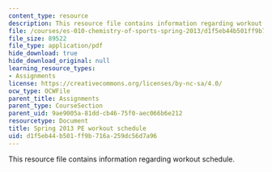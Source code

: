 ```yaml
---
content_type: resource
description: This resource file contains information regarding workout schedule.
file: /courses/es-010-chemistry-of-sports-spring-2013/d1f5eb44b501ff9b716a259dc56d7a96_MITES_010S13_workout_sche.pdf
file_size: 89522
file_type: application/pdf
hide_download: true
hide_download_original: null
learning_resource_types:
- Assignments
license: https://creativecommons.org/licenses/by-nc-sa/4.0/
ocw_type: OCWFile
parent_title: Assignments
parent_type: CourseSection
parent_uid: 9ae9005a-81dd-cb46-75f0-aec066b6e212
resourcetype: Document
title: Spring 2013 PE workout schedule
uid: d1f5eb44-b501-ff9b-716a-259dc56d7a96
---
```

This resource file contains information regarding workout schedule.
